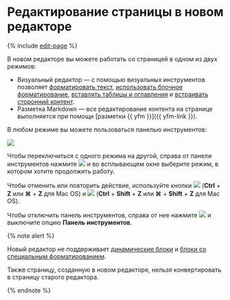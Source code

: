 # Редактирование страницы в новом редакторе

{% include [edit-page](../_includes/wiki/edit-page.md) %}

В новом редакторе вы можете работать со страницей в одном из двух режимов:
* Визуальный редактор — с помощью визуальных инструментов позволяет [форматировать текст](wysiwyg/text-format.md), [использовать блочное форматирование](wysiwyg/block-format.md), [вставлять таблицы и оглавления](wysiwyg/tables-format.md) и [встраивать сторонний контент](wysiwyg/embed-content.md).
* Разметка Markdown — все редактирование контента на странице выполняется при помощи [разметки {{ yfm }}]({{ yfm-link }}).

В любом режиме вы можете пользоваться панелью инструментов:

![](../_assets/wiki/tools-panel.png)

Чтобы переключиться с одного режима на другой, справа от панели инструментов нажмите ![](../_assets/wiki/svg/wysiwyg/show.svg) и во всплывающем окне выберите режим, в котором хотите продолжить работу.

Чтобы отменить или повторить действие, используйте кнопки ![](../_assets/wiki/svg/wysiwyg/undo.svg) (**Ctrl** + **Z** или **⌘** + **Z** для Mac OS) и ![](../_assets/wiki/svg/wysiwyg/redo.svg) (**Ctrl** + **Shift** + **Z** или **⌘** + **Shift** + **Z** для Mac OS).

Чтобы отключить панель инструментов, справа от нее нажмите ![](../_assets/wiki/svg/wysiwyg/show.svg) и выключите опцию **Панель инструментов**.

{% note alert %}

Новый редактор не поддерживает [динамические блоки](actions.md) и [блоки со специальным форматированием](formatter.md).

Также страницу, созданную в новом редакторе, нельзя конвертировать в страницу старого редактора.

{% endnote %}